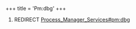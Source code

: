 +++
title = 'Pm:dbg'
+++

1.  REDIRECT
    [Process_Manager_Services#pm:dbg](Process_Manager_Services#pm:dbg "wikilink")
